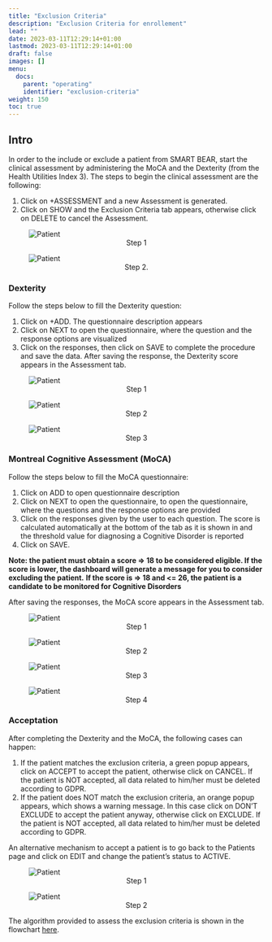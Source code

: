 ```yaml
---
title: "Exclusion Criteria"
description: "Exclusion Criteria for enrollement"
lead: ""
date: 2023-03-11T12:29:14+01:00
lastmod: 2023-03-11T12:29:14+01:00
draft: false
images: []
menu:
  docs:
    parent: "operating"
    identifier: "exclusion-criteria"
weight: 150
toc: true
---
```


## Intro

In order to the include or exclude a patient from SMART BEAR, start the clinical assessment by administering the MoCA and the Dexterity (from the Health Utilities Index 3). The steps to begin the clinical assessment are the following:

1.	Click on +ASSESSMENT and a new Assessment is generated. 
2.	Click on SHOW and the Exclusion Criteria tab appears, otherwise click on DELETE to cancel the Assessment.


<figure id="Pic_1a" >
<img src="images/Pic_1a.PNG" alt="Patient">
<figcaption style="text-align:center">Step 1</figcaption>
</figure>


<figure id="Pic_1" >
<img src="images/Pic_1.PNG" alt="Patient">
<figcaption style="text-align:center">Step 2.</figcaption>
</figure>

### Dexterity


Follow the steps below to fill the Dexterity question:
1.	Click on +ADD. The questionnaire description appears 
2.	Click on NEXT to open the questionnaire, where the question and the response options are visualized 
3.	Click on the responses, then click on SAVE to complete the procedure and save the data.
After saving the response, the Dexterity score appears in the Assessment tab.


<figure id="Pic_57" >
<img src="images/Pic_57.png" alt="Patient">
<figcaption style="text-align:center">Step 1 </figcaption>
</figure>



<figure id="Pic_59" >
<img src="images/Pic_59.png" alt="Patient">
<figcaption style="text-align:center"> Step 2 </figcaption>
</figure>



<figure id="Pic_60" >
<img src="images/Pic_60.png" alt="Patient">
<figcaption style="text-align:center"> Step 3 </figcaption>
</figure>

### Montreal Cognitive Assessment (MoCA)

Follow the steps below to fill the MoCA questionnaire:

1.	Click on ADD to open questionnaire description 
2.	Click on NEXT to open the questionnaire, to open the questionnaire, where the questions and the response options are provided 
3.	Click on the responses given by the user to each question. The score is calculated automatically at the bottom of the tab as it is shown in and the threshold value for diagnosing a Cognitive Disorder is reported 
4.	Click on SAVE.

**Note: the patient must obtain a score => 18 to be considered eligible. If the score is lower, the dashboard will generate a message for you to consider excluding the patient.**
**If the score is => 18 and <= 26, the patient is a candidate to be monitored for Cognitive Disorders**

After saving the responses, the MoCA score appears in the Assessment tab.


<figure id="Pic_60a" >
<img src="images/Pic_60a.png" alt="Patient">
<figcaption style="text-align:center">Step 1</figcaption>
</figure>


<figure id="Pic_61" >
<img src="images/Pic_63.png" alt="Patient">
<figcaption style="text-align:center"> Step 2 </figcaption>
</figure>


<figure id="Pic_63" >
<img src="images/Pic_63.png" alt="Patient">
<figcaption style="text-align:center">Step 3</figcaption>
</figure>


<figure id="Pic_64" >
<img src="images/Pic_64.png" alt="Patient">
<figcaption style="text-align:center"> Step 4 </figcaption>
</figure>



### Acceptation

After completing the Dexterity and the MoCA, the following cases can happen:
1.	If the patient matches the exclusion criteria, a green popup appears, click on ACCEPT to accept the patient, otherwise click on CANCEL. If the patient is NOT accepted, all data related to him/her must be deleted according to GDPR. 
2.	If the patient does NOT match the exclusion criteria, an orange popup appears, which shows a warning message. In this case click on DON’T EXCLUDE to accept the patient anyway, otherwise click on EXCLUDE. If the patient is NOT accepted, all data related to him/her must be deleted according to GDPR.


An alternative mechanism to accept a patient is to go back to the Patients page and click on EDIT and change the patient’s status to ACTIVE. 

<figure id="Pic_66" >
<img src="images/Pic_66.png" alt="Patient">
<figcaption style="text-align:center"> Step 1 </figcaption>
</figure>



<figure id="Pic_67" >
<img src="images/Pic_67.png" alt="Patient">
<figcaption style="text-align:center"> Step 2</figcaption>
</figure>

The algorithm provided to assess the exclusion criteria is shown in the flowchart [here](https://github.com/Smartbear-Unimi/sb-ui-doc/blob/12-exclusion-criteria/content/en/docs/operating/Recruitment-flowchart/exclusion-flowchart/_exclusion.md).
